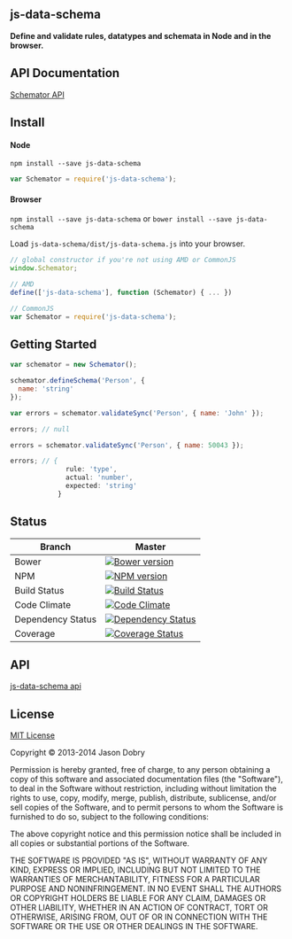 ## js-data-schema

__Define and validate rules, datatypes and schemata in Node and in the browser.__

## API Documentation
[Schemator API](http://www.js-data.io/docs/js-data-schema)

## Install

#### Node
`npm install --save js-data-schema`

```js
var Schemator = require('js-data-schema');
```

#### Browser
`npm install --save js-data-schema` or `bower install --save js-data-schema`

Load `js-data-schema/dist/js-data-schema.js` into your browser.

```js
// global constructor if you're not using AMD or CommonJS
window.Schemator;

// AMD
define(['js-data-schema'], function (Schemator) { ... })

// CommonJS
var Schemator = require('js-data-schema');
```

## Getting Started

```js
var schemator = new Schemator();

schemator.defineSchema('Person', {
  name: 'string'
});

var errors = schemator.validateSync('Person', { name: 'John' });

errors; // null

errors = schemator.validateSync('Person', { name: 50043 });

errors; // {
              rule: 'type',
              actual: 'number',
              expected: 'string'
            }
```

## Status

| Branch | Master |
| ------ | ------ |
| Bower | [![Bower version](https://badge.fury.io/bo/js-data-schema.png)](http://badge.fury.io/bo/js-data-schema) |
| NPM | [![NPM version](https://badge.fury.io/js/js-data-schema.png)](http://badge.fury.io/js/js-data-schema) |
| Build Status | [![Build Status](https://travis-ci.org/js-data/js-data-schema.png?branch=master)](https://travis-ci.org/js-data/js-data-schema) |
| Code Climate | [![Code Climate](https://codeclimate.com/github/js-data/js-data-schema.png)](https://codeclimate.com/github/js-data/js-data-schema) |
| Dependency Status | [![Dependency Status](https://gemnasium.com/js-data/js-data-schema.png)](https://gemnasium.com/js-data/js-data-schema) |
| Coverage | [![Coverage Status](https://coveralls.io/repos/js-data/js-data-schema/badge.png?branch=master)](https://coveralls.io/r/js-data/js-data-schema?branch=master) |

## API

[js-data-schema api](http://www.js-data.io/docs/js-data-schema)

## License
[MIT License](https://github.com/js-data/js-data-schema/blob/master/LICENSE)

Copyright © 2013-2014 Jason Dobry

Permission is hereby granted, free of charge, to any person obtaining a copy of
this software and associated documentation files (the "Software"), to deal in
the Software without restriction, including without limitation the rights to
use, copy, modify, merge, publish, distribute, sublicense, and/or sell copies
of the Software, and to permit persons to whom the Software is furnished to do
so, subject to the following conditions:

The above copyright notice and this permission notice shall be included in all
copies or substantial portions of the Software.

THE SOFTWARE IS PROVIDED "AS IS", WITHOUT WARRANTY OF ANY KIND, EXPRESS OR
IMPLIED, INCLUDING BUT NOT LIMITED TO THE WARRANTIES OF MERCHANTABILITY, FITNESS
FOR A PARTICULAR PURPOSE AND NONINFRINGEMENT. IN NO EVENT SHALL THE AUTHORS OR
COPYRIGHT HOLDERS BE LIABLE FOR ANY CLAIM, DAMAGES OR OTHER LIABILITY, WHETHER
IN AN ACTION OF CONTRACT, TORT OR OTHERWISE, ARISING FROM, OUT OF OR IN
CONNECTION WITH THE SOFTWARE OR THE USE OR OTHER DEALINGS IN THE SOFTWARE.

